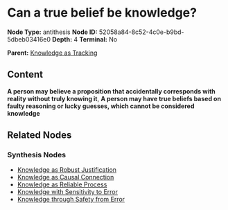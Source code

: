 # Can a true belief be knowledge?

**Node Type:** antithesis
**Node ID:** 52058a84-8c52-4c0e-b9bd-5dbeb03416e0
**Depth:** 4
**Terminal:** No

**Parent:** [Knowledge as Tracking](knowledge-as-tracking-synthesis-31cbb173-c303-458a-9f6c-7aa5bcc8953b.md)

## Content

**A person may believe a proposition that accidentally corresponds with reality without truly knowing it**, **A person may have true beliefs based on faulty reasoning or lucky guesses, which cannot be considered knowledge**

## Related Nodes

### Synthesis Nodes

- [Knowledge as Robust Justification](knowledge-as-robust-justification-synthesis-3d349c30-1ace-4b4b-a8c6-2941ed213af5.md)
- [Knowledge as Causal Connection](knowledge-as-causal-connection-synthesis-4430d48e-a344-4c56-a42b-a8751f3830d6.md)
- [Knowledge as Reliable Process](knowledge-as-reliable-process-synthesis-a51e8e8a-e0d9-4182-b6b0-966ecebe49ca.md)
- [Knowledge with Sensitivity to Error](knowledge-with-sensitivity-to-error-synthesis-6c6379c2-9829-4aab-9760-901a445f4906.md)
- [Knowledge through Safety from Error](knowledge-through-safety-from-error-synthesis-1bb4b369-759a-4176-98c2-822a60685e43.md)
